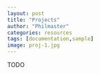 ```yaml
---
layout: post
title: "Projects"
author: "Philmaster"
categories: resources
tags: [documentation,sample]
image: proj-1.jpg
---
```


TODO
